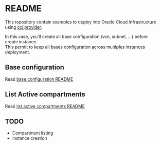 # README

This repository contain examples to deploy into Oracle Cloud Infrastructure using [oci provider](https://registry.terraform.io/providers/hashicorp/oci/latest/docs).

In this case, you'll create all base configuration (vcn, subnet, …) before create instance.  
This permit to keep all bases configuration across multiples instances deployment.

## Base configuration

Read [base configuration README](base_configurations/README.md)

## List Active compartments

Read [list active compartments README](list_active_compartments/README.md)

## TODO

- Compartment listing
- Instance creation

